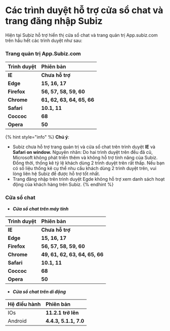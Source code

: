 # Các trình duyệt hỗ trợ cửa sổ chat và trang đăng nhập Subiz

Hiện tại Subiz hỗ trợ hiển thị cửa sổ chat và trang quản trị App.subiz.com trên hầu hết các trình duyệt như sau:

### Trang quản trị App.Subiz.com

| **Trình duyệt** | Phiên bản |
| :--- | :--- |
| **IE** | **Chưa hỗ trợ** |
| **Edge** | **15, 16, 17** |
| **Firefox** | **56, 57, 58, 59, 60** |
| **Chrome** | **61, 62, 63, 64, 65, 66** |
| **Safari** | **10.1, 11** |
| **Coccoc** | **68** |
| **Opera** | **50** |

{% hint style="info" %}
**Chú ý**:

* Subiz chưa hỗ trợ trang quản trị và cửa sổ chat trên trình duyệt **IE** và **Safari on window.** Nguyên nhân: Do hai trình duyệt trên đều đã cũ, Microsoft không phát triển thêm và không hỗ trợ tính năng của Subiz. Đồng thời, thống kê tỷ lệ khách dùng 2 trình duyệt trên rất thấp. Nếu bạn có số liệu thống kê cụ thể nhu cầu khách dùng 2 trình duyệt trên, vui lòng liên hệ Subiz để được hỗ trợ tốt nhất.
* Trang đăng nhập trên trình duyệt Egde không hỗ trợ xem danh sách hoạt động của khách hàng trên Subiz.
{% endhint %}

### Cửa sổ chat 

* _**Cửa sổ chat trên máy tính**_

| **Trình duyệt** | Phiên bản |
| :--- | :--- |
| **IE** | **Chưa hỗ trợ** |
| **Edge** | **15, 16, 17** |
| **Firefox** | **56, 57, 58, 59, 60** |
| **Chrome** | **49, 61, 62, 63, 64, 65, 66** |
| **Safari** | **10.1, 11** |
| **Coccoc** | **68** |
| **Opera** | **50** |

* _**Cửa sổ chat trên di động**_

| Hệ điều hành | Phiên bản |
| :--- | :--- |
| IOs | **11.2.1 trở lên** |
| Android | **4.4.3, 5.1.1, 7.0** |

  


